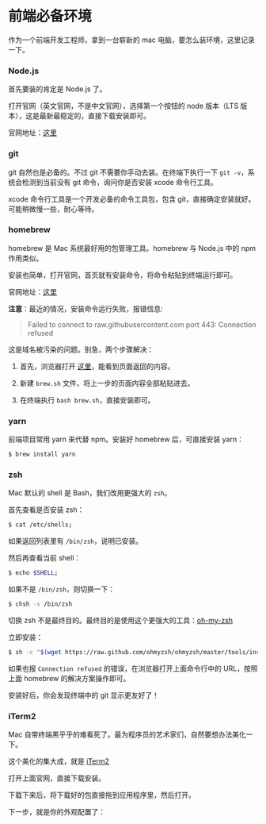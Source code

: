 # 前端必备环境

作为一个前端开发工程师，拿到一台崭新的 mac 电脑，要怎么装环境，这里记录一下。

### Node.js

首先要装的肯定是 Node.js 了。

打开官网（英文官网，不是中文官网），选择第一个按钮的 node 版本（LTS 版本），这是最新最稳定的，直接下载安装即可。

官网地址：[这里](https://nodejs.org/en/)

### git

git 自然也是必备的。不过 git 不需要你手动去装。在终端下执行一下 `git -v`，系统会检测到当前没有 git 命令，询问你是否安装 xcode 命令行工具。

xcode 命令行工具是一个开发必备的命令工具包，包含 git，直接确定安装就好。可能稍微慢一些，耐心等待。

### homebrew

homebrew 是 Mac 系统最好用的包管理工具。homebrew 与 Node.js 中的 npm 作用类似。

安装也简单，打开官网，首页就有安装命令，将命令粘贴到终端运行即可。

官网地址：[这里](https://brew.sh/)

**注意**：最近的情况，安装命令运行失败，报错信息:

> Failed to connect to raw.githubusercontent.com port 443: Connection refused

这是域名被污染的问题。别急，两个步骤解决：

1. 首先，浏览器打开 [这里](https://raw.githubusercontent.com/Homebrew/install/HEAD/install.sh)，能看到页面返回的内容。

2. 新建 `brew.sh` 文件，将上一步的页面内容全部粘贴进去。

3. 在终端执行 `bash brew.sh`，直接安装即可。

### yarn

前端项目常用 yarn 来代替 npm。安装好 homebrew 后，可直接安装 yarn：

```sh
$ brew install yarn
```

### zsh

Mac 默认的 shell 是 Bash，我们改用更强大的 `zsh`。

首先查看是否安装 zsh：

```sh
$ cat /etc/shells;
```

如果返回列表里有 `/bin/zsh`，说明已安装。

然后再查看当前 shell：

```sh
$ echo $SHELL;
```

如果不是 `/bin/zsh`，则切换一下：

```sh
$ chsh -s /bin/zsh
```

切换 zsh 不是最终目的。最终目的是使用这个更强大的工具：[oh-my-zsh](https://ohmyz.sh)

立即安装：

```sh
$ sh -c "$(wget https://raw.github.com/ohmyzsh/ohmyzsh/master/tools/install.sh -O -)"
```

如果也报 `Connection refused` 的错误，在浏览器打开上面命令行中的 URL，按照上面 homebrew 的解决方案操作即可。

安装好后，你会发现终端中的 git 显示更友好了！

### iTerm2

Mac 自带终端黑乎乎的难看死了。最为程序员的艺术家们，自然要想办法美化一下。

这个美化的集大成，就是 [iTerm2](https://iterm2.com/)

打开上面官网，直接下载安装。

下载下来后，将下载好的包直接拖到应用程序里，然后打开。

下一步，就是你的外观配置了：

